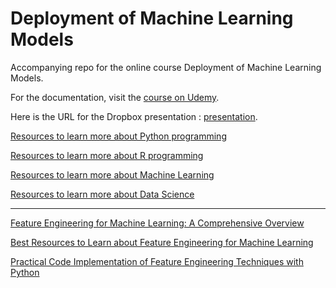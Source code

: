 # Deployment of Machine Learning Models
Accompanying repo for the online course Deployment of Machine Learning Models.

For the documentation, visit the [course on Udemy](https://www.udemy.com/deployment-of-machine-learning-models/?couponCode=TIDREPO).


Here is the URL for the Dropbox presentation : [presentation](https://www.dropbox.com/sh/effzx0nmstqcr2e/AAB4sB33hv5jULKj-6cj3XqQa?dl=0).


[Resources to learn more about Python programming](https://trainindata.medium.com/discover-the-best-resources-to-learn-python-for-data-science-35b87d38fadf)

[Resources to learn more about R programming](https://trainindata.medium.com/find-out-the-best-resources-to-learn-r-for-data-science-9ff1743b274b)

[Resources to learn more about Machine Learning](https://trainindata.medium.com/find-out-the-best-resources-to-learn-machine-learning-cd560beec2b7)

[Resources to learn more about Data Science](https://trainindata.medium.com/discover-the-best-resources-to-learn-data-science-2978499fc804)



_____________________________________________
[Feature Engineering for Machine Learning: A Comprehensive Overview](https://trainindata.medium.com/feature-engineering-for-machine-learning-a-comprehensive-overview-a7ad04c896f8)

[Best Resources to Learn about Feature Engineering for Machine Learning](https://trainindata.medium.com/best-resources-to-learn-feature-engineering-for-machine-learning-6b4af690bae7)

[Practical Code Implementation of Feature Engineering Techniques with Python](https://towardsdatascience.com/practical-code-implementations-of-feature-engineering-for-machine-learning-with-python-f13b953d4bcd)

